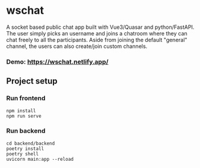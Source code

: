 # wschat

A socket based public chat app built with Vue3/Quasar and python/FastAPI. The user simply picks an username and joins a chatroom where they can chat freely to all the participants. Aside from joining the default "general" channel, the users can also create/join custom channels.

### Demo: https://wschat.netlify.app/

## Project setup


### Run frontend
```
npm install
npm run serve
```

### Run backend
```
cd backend/backend
poetry install
poetry shell
uvicorn main:app --reload
```
